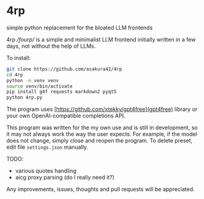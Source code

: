 # 4rp
simple python replacement for the bloated LLM frontends

4rp */fourp/* is a simple and minimalist LLM frontend initially written in a few days, not without the help of LLMs.

To install:

```bash
git clone https://github.com/asakura42/4rp
cd 4rp
python -m venv venv
source venv/bin/activate
pip install g4f requests markdown2 pyqt5
python 4rp.py
```

The program uses [https://github.com/xtekky/gpt4free](gpt4free) library or your own OpenAI-compatible completions API.

This program was written for the my own use and is still in development, so it may not always work the way the user expects. For example, if the model does not change, simply close and reopen the program. To delete preset, edit file `settings.json` manually.

TODO:
- various quotes handling
- aicg proxy parsing (do I really need it?)

Any improvements, issues, thoughts and pull requests will be appreciated.
